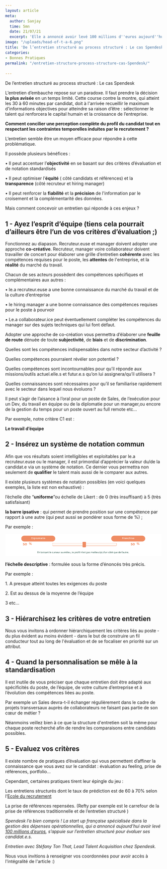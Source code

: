 ```yaml
---
layout: article
meta:
  author: Sanjay
  time: 5mn
  date: 21/07/21
  excerpt: 'Elle a annoncé avoir levé 100 millions d''euros aujourd''hui '
image: "/uploads/head-of-t-a-6.png"
title: 'De l’entretien structuré au process structuré : Le cas Spendesk'
categories:
- Bonnes Pratiques
permalink: "/entretien-structure-process-structure-cas-Spendesk/"

---
```

De l’entretien structuré au process structuré : Le cas Spendesk

L’entretien d’embauche repose sur un paradoxe. Il faut prendre la décision **la plus avisée** en un temps limité. Cette course contre la montre, qui atteint les 30 à 60 minutes par candidat, doit à l'arrivée recueillir le maximum d'informations objectives pour atteindre sa raison d’être : sélectionner le talent qui renforcera le capital humain et la croissance de l’entreprise.

**Comment concilier une perception complète du profil du candidat tout en respectant les contraintes temporelles induites par le recrutement ?**

L’entretien semble être un moyen efficace pour répondre à cette problématique.

Il possède plusieurs bénéfices :

• Il peut accentuer l’**objectivité** en se basant sur des critères d’évaluation et de notation standardisés

• Il peut optimiser l’**équité** ( côté candidats et références)  et la **transparence** (côté recruteur et hiring manager)

• Il peut renforcer la **fiabilité** et la **précision** de l'information par le croisement et la complémentarité des données.

Mais comment concevoir un entretien qui réponde à ces enjeux ?

## 1 - Ayez l’esprit d’équipe (tiens cela pourrait d’ailleurs être l’un de vos critères d’évaluation ;)

Fonctionnez au diapason. Recruteur.euse et manager doivent adopter une approche **co-créative**. Recruteur, manager voire collaborateur doivent travailler de concert pour élaborer une grille d’entretien **cohérente** avec les compétences requises pour le poste, les **attentes** de l'entreprise, et la **réalité** du marché du travail.

Chacun de ses acteurs possèdent des compétences spécifiques et complémentaires aux autres :

• le.a recruteur.euse a une bonne connaissance du marché du travail et de la culture d’entreprise

• le hiring manager a une bonne connaissance des compétences requises pour le poste à pourvoir

• Le.a collaborateur.ice peut éventuellement compléter les compétences du manager sur des sujets techniques qui lui font défaut.

Adopter une approche de co-création vous permettra d’élaborer une **feuille de route** dénuée de toute **subjectivité**, de **biais** et de **discrimination**.

Quelles sont les compétences indispensables dans notre secteur d’activité ?

Quelles compétences pourraient révéler son potentiel ?

Quelles compétences sont incontournables pour qu’il réponde aux missions/outils actuel.elle.s et futur.e.s qu’on lui assignera/qu’il utilisera ?

Quelles connaissances sont nécessaires pour qu’il se familiarise rapidement avec le secteur dans lequel nous évoluons ?

Il peut s’agir de l’aisance à l’oral pour un poste de Sales, de l’exécution pour un Dev, du travail en équipe ou de la diplomatie pour un manager,ou encore de  la gestion du temps pour un poste ouvert au full remote etc…

Par exemple, notre critère C1 est : 

**Le travail d’équipe** 

## 2 - Insérez un système de notation commun

Afin que vos résultats soient intelligibles et exploitables par le.a recruteur.euse ou le manager, il est primordial d’apprécier la valeur du/de la candidat.e via un système de notation. Ce dernier vous permettra non seulement de **qualifier** le talent mais aussi de le comparer aux autres.

Il existe plusieurs systèmes de notation possibles (en voici quelques exemples, la liste est non exhaustive) : 

l’échelle dite “**uniforme**”ou échelle de Likert : de 0 (très insuffisant) à 5 (très  satisfaisant) 

**la barre ipsative** : qui permet de prendre position sur une compétence par rapport à une autre (qui peut aussi se pondérer sous forme de %) ;

Par exemple : 

![](/uploads/barreipsativerefty.png)

**l’échelle descriptive** : formulée sous la forme d’énoncés très précis. 

Par exemple : 

1\. A presque atteint toutes les exigences du poste

2\. Est au dessus de la moyenne de l’équipe

3 etc...

## 3 - Hiérarchisez les critères de votre entretien

Nous vous invitons à ordonner hiérarchiquement les critères liés au poste - du plus évident au moins évident -  dans le but de construire un fil conducteur tout au long de l'évaluation et de se focaliser en priorité sur un attribut.

## 4 - Quand la personnalisation se mêle à la standardisation

Il est inutile de vous préciser que chaque entretien doit être adapté aux spécificités du poste, de l’équipe, de votre culture d’entreprise et à l’évolution des compétences liées au poste. 

Par exemple un Sales devra-t-il échanger régulièrement dans le cadre de projets transversaux auprès de collaborateurs ne faisant pas partie de son cœur de métier ?

Néanmoins veillez bien à ce que la structure d'entretien soit la même pour chaque poste recherché afin de rendre les comparaisons entre candidats possibles.

## 5 - Evaluez vos critères

Il existe nombre de pratiques d’évaluation qui vous permettent d’affiner la connaissance que vous avez sur le candidat : évaluation au feeling, prise de références, portfolio…

Cependant, certaines pratiques tirent leur épingle du jeu : 

Les entretiens structurés dont le taux de prédiction est de 60 à 70% selon l’[Ecole du recrutement](https://lecoledurecrutement.fr/comment-mettre-en-place-les-entretiens-structures/)

La prise de références repensées. (Refty par exemple est le carrefour de la prise de références traditionnelle et de l’entretien structuré )

 

_Spendesk l’a bien compris ! La start up française spécialisée dans la gestion des dépenses opérationnelles, qui a annoncé aujourd’hui avoir levé_ [_100 millions d’euros_](https://www.lemonde.fr/economie/article/2021/07/21/la-start-up-francaise-spendesk-leve-100-millions-d-euros_6089006_3234.html)_, s’appuie sur l’entretien structuré pour évaluer ses candidat.e.s._

_Entretien avec Stéfany Ton That, Lead Talent Acquisition chez Spendesk._

Nous vous invitions à renseigner vos coordonnées pour avoir accès à l'intégralité de l'article :)

<!--[if lte IE 8]>
<script charset="utf-8" type="text/javascript" src="//js.hsforms.net/forms/v2-legacy.js"></script>
<![endif]-->
<script charset="utf-8" type="text/javascript" src="//js.hsforms.net/forms/v2.js"></script>
<script>
  hbspt.forms.create({
	region: "na1",
	portalId: "9017898",
	formId: "d5369557-47d8-4f65-af2e-08eeb8358cc5"
});
</script>